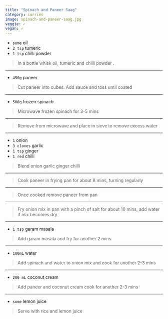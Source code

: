 ```yaml
---
title: "Spinach and Paneer Saag"
category: curries
image: spinach-and-paneer-saag.jpg
veggie: ✓
vegan: ✓
---
```



* `some` oil
* `2 tsp` tumeric
* `1 tsp` chilli powder

> In a bottle whisk oil, tumeric and chilli powder .

---

* `450g` paneer

> Cut paneer into cubes. Add sauce and toss until coated

---

* `500g` frozen spinach

> Microwave frozen spinach for 3-5 mins

---

> Remove from microwave and place in sieve to remove excess water

---

* `1` onion
* `3 cloves` garlic
* `1 tsp` ginger
* `1 red` chilli

> Blend onion garlic ginger chilli

---

> Cook paneer in frying pan for about 8 mins, turning regularly

---

> Once cooked remove paneer from pan

---

> Fry onion mix in pan with a pinch of salt for about 10 mins, add water if mix becomes dry

---

* `1 tsp` garam masala

> Add garam masala  and fry for another 2 mins

---

* `100mL` water

> Add spinach and water to onion mix and cook for another 2-3 mins

---

* `200 mL` coconut cream

> Add paneer and coconut cream cook for another 2-3 mins

---

* `some` lemon juice

> Serve with rice and lemon juice

